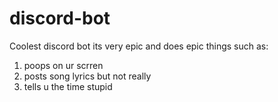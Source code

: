 # discord-bot
Coolest discord bot
its very epic and does epic things
such as: 
1. poops on ur scrren
2. posts song lyrics but not really
3. tells u the time stupid

